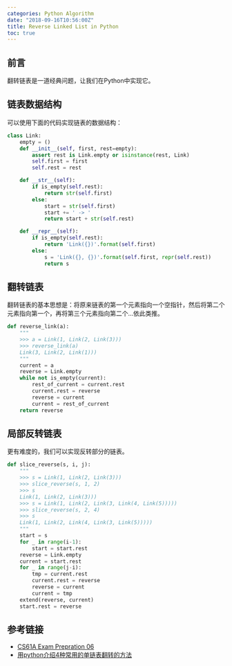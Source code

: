 ```yaml
---
categories: Python Algorithm
date: "2018-09-16T10:56:00Z"
title: Reverse Linked List in Python
toc: true
---
```


## 前言
翻转链表是一道经典问题，让我们在Python中实现它。

## 链表数据结构

可以使用下面的代码实现链表的数据结构：

```python
class Link:
    empty = ()
    def __init__(self, first, rest=empty):
        assert rest is Link.empty or isinstance(rest, Link)
        self.first = first
        self.rest = rest

    def __str__(self):
        if is_empty(self.rest):
            return str(self.first)
        else:
            start = str(self.first)
            start += ' -> '
            return start + str(self.rest)

    def __repr__(self):
        if is_empty(self.rest):
            return 'Link({})'.format(self.first)
        else:
            s = 'Link({}, {})'.format(self.first, repr(self.rest))
            return s
```

## 翻转链表

翻转链表的基本思想是：将原来链表的第一个元素指向一个空指针，然后将第二个元素指向第一个，再将第三个元素指向第二个...依此类推。

```python
def reverse_link(a):
    """
    >>> a = Link(1, Link(2, Link(3)))
    >>> reverse_link(a)
    Link(3, Link(2, Link(1)))
    """
    current = a
    reverse = Link.empty
    while not is_empty(current):
        rest_of_current = current.rest
        current.rest = reverse
        reverse = current
        current = rest_of_current
    return reverse
```

## 局部反转链表

更有难度的，我们可以实现反转部分的链表。

```python
def slice_reverse(s, i, j):
    """
    >>> s = Link(1, Link(2, Link(3)))
    >>> slice_reverse(s, 1, 2)
    >>> s
    Link(1, Link(2, Link(3)))
    >>> s = Link(1, Link(2, Link(3, Link(4, Link(5)))))
    >>> slice_reverse(s, 2, 4)
    >>> s
    Link(1, Link(2, Link(4, Link(3, Link(5)))))
    """
    start = s
    for _ in range(i-1):
        start = start.rest
    reverse = Link.empty
    current = start.rest
    for _ in range(j-i):
        tmp = current.rest
        current.rest = reverse
        reverse = current
        current = tmp
    extend(reverse, current)
    start.rest = reverse
```

## 参考链接

* [CS61A Exam Prepration 06](https://inst.eecs.berkeley.edu/~cs61a/sp18/assets/pdfs/exam_prep06.pdf)
* [用python介绍4种常用的单链表翻转的方法](https://blog.csdn.net/u011452172/article/details/78127836)
